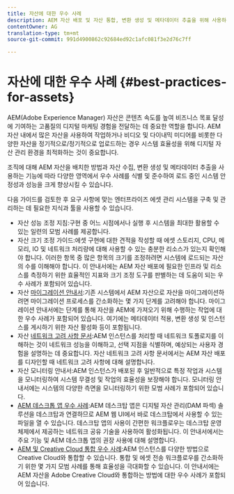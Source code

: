 ```yaml
---
title: 자산에 대한 우수 사례
description: AEM 자산 배포 및 자산 통합, 변환 생성 및 메타데이터 추출을 위해 사용하는 기능에 따라 다양한 영역에서 우수 사례를 식별 및 준수하여 로드 중인 시스템 안정성과 성능을 크게 향상시킬 수 있습니다.
contentOwner: AG
translation-type: tm+mt
source-git-commit: 991d4900862c92684ed92c1afc081f3e2d76c7ff

---
```



# 자산에 대한 우수 사례 {#best-practices-for-assets}

AEM(Adobe Experience Manager) 자산은 콘텐츠 속도를 높여 비즈니스 목표 달성에 기여하는 고품질의 디지털 마케팅 경험을 전달하는 데 중요한 역할을 합니다. AEM 자산 내에서 많은 자산을 사용하여 작업하거나 비디오 및 다이내믹 미디어를 비롯한 다양한 자산을 정기적으로/정기적으로 업로드하는 경우 시스템 효율성을 위해 디지털 자산 관리 환경을 최적화하는 것이 중요합니다.

조직에 대해 AEM 자산을 배치한 방법과 자산 수집, 변환 생성 및 메타데이터 추출을 사용하는 기능에 따라 다양한 영역에서 우수 사례를 식별 및 준수하여 로드 중인 시스템 안정성과 성능을 크게 향상시킬 수 있습니다.

다음 가이드를 검토한 후 요구 사항에 맞는 엔터프라이즈 에셋 관리 시스템을 구축 및 관리하는 데 필요한 지식과 툴을 사용할 수 있습니다.

* 자산 성능 조정 지침:구현 중 어느 시점에서나 실행 후 시스템을 최대한 활용할 수 있는 일련의 모범 사례를 제공합니다.
* 자산 크기 조정 가이드:에셋 구현에 대한 견적을 작성할 때 에셋 스토리지, CPU, 메모리, IO 및 네트워크 처리량에 대해 사용할 수 있는 충분한 리소스가 있는지 확인해야 합니다. 이러한 항목 중 많은 항목의 크기를 조정하려면 시스템에 로드되는 자산의 수를 이해해야 합니다. 이 안내서에는 AEM 자산 배포에 필요한 인프라 및 리소스를 측정하기 위한 효율적인 지표와 크기 조정 도구를 판별하는 데 도움이 되는 우수 사례가 포함되어 있습니다.
* 자산 [마이그레이션 안내서](/help/assets/assets-migration-guide.md):기존 시스템에서 AEM 자산으로 자산을 마이그레이션하려면 마이그레이션 프로세스를 간소화하는 몇 가지 단계를 고려해야 합니다. 마이그레이션 안내서에는 단계를 통해 자산을 AEM에 가져오기 위해 수행하는 작업에 대한 우수 사례가 포함되어 있습니다. 여기에는 메타데이터 적용, 변환 생성 및 인스턴스를 게시하기 위한 자산 활성화 등이 포함됩니다.
* 자산 [네트워크 고려 사항 문서](/help/assets/assets-network-considerations.md):AEM 인스턴스를 처리할 때 네트워크 토폴로지를 이해하는 것이 네트워크 성능을 이해하고, 선택 지점을 식별하며, 예상되는 사용자 경험을 설명하는 데 중요합니다. 자산 네트워크 고려 사항 문서에서는 AEM 자산 배포를 디자인할 때 네트워크 고려 사항에 대해 설명합니다.
* 자산 모니터링 안내서:AEM 인스턴스가 배포된 후 일반적으로 특정 작업과 시스템을 모니터링하여 시스템 무결성 및 작업의 효율성을 보장해야 합니다. 모니터링 안내서에는 시스템의 다양한 측면을 모니터링하기 위한 모범 사례가 포함되어 있습니다.
* [AEM 데스크톱 앱 우수 사례](https://helpx.adobe.com/experience-manager/desktop-app/aem-desktop-app-best-practices.html):AEM 데스크탑 앱은 디지털 자산 관리(DAM 파섹) 솔루션을 데스크탑과 연결하므로 AEM 웹 UI에서 바로 데스크탑에서 사용할 수 있는 파일을 열 수 있습니다. 데스크탑 앱의 사용이 간편한 워크플로우는 데스크탑 운영 체제에서 제공하는 네트워크 공유 기술을 사용하여 활성화됩니다. 이 안내서에서는 주요 기능 및 AEM 데스크톱 앱의 권장 사용에 대해 설명합니다.
* [AEM 및 Creative Cloud 통합 우수 사례](/help/assets/aem-cc-integration-best-practices.md):AEM 인스턴스를 다양한 방법으로 Creative Cloud와 통합할 수 있습니다. 통합 및 에셋 전송 워크플로우를 간소화하기 위한 몇 가지 모범 사례를 통해 효율성을 극대화할 수 있습니다. 이 안내서에는 AEM 자산을 Adobe Creative Cloud와 통합하는 방법에 대한 우수 사례가 포함되어 있습니다.
